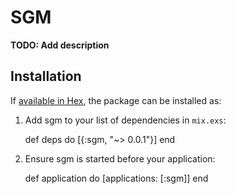 # SGM

**TODO: Add description**

## Installation

If [available in Hex](https://hex.pm/docs/publish), the package can be installed as:

  1. Add sgm to your list of dependencies in `mix.exs`:

        def deps do
          [{:sgm, "~> 0.0.1"}]
        end

  2. Ensure sgm is started before your application:

        def application do
          [applications: [:sgm]]
        end

